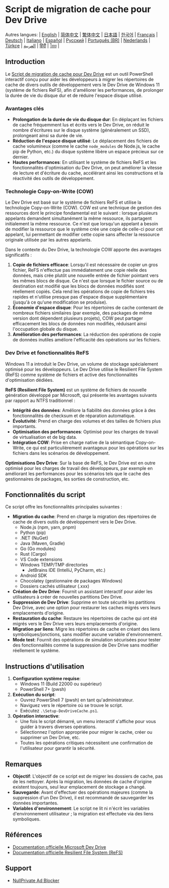 # Script de migration de cache pour Dev Drive

Autres langues:
| [English](README.en-us.md) | [简体中文](README.md) | [繁体中文](README.zh-tw.md) | [日本語](README.ja-jp.md) | [한국어](README.ko-kr.md) | [Français](README.fr-fr.md) | [Deutsch](README.de-de.md) | [Italiano](README.it-it.md) | [Español](README.es-es.md) | [Русский](README.ru-ru.md) | [Português (BR)](README.pt-br.md) | [Nederlands](README.nl-nl.md) | [Türkçe](README.tr-tr.md) | [العربية](README.ar-sa.md) | [हिंदी](README.hi-in.md) | [ไทย](README.th-th.md) |

## Introduction

Le [Script de migration de cache pour Dev Drive](https://github.com/jqknono/migrate-to-win11-dev-drive) est un outil PowerShell interactif conçu pour aider les développeurs à migrer les répertoires de cache de divers outils de développement vers le Dev Drive de Windows 11 (système de fichiers ReFS), afin d'améliorer les performances, de prolonger la durée de vie du disque dur et de réduire l'espace disque utilisé.

### Avantages clés

- **Prolongation de la durée de vie du disque dur**: En déplaçant les fichiers de cache fréquemment lus et écrits vers le Dev Drive, on réduit le nombre d'écritures sur le disque système (généralement un SSD), prolongeant ainsi sa durée de vie.
- **Réduction de l'espace disque utilisé**: Le déplacement des fichiers de cache volumineux (comme le cache `node_modules` de Node.js, le cache pip de Python, etc.) du disque système libère un espace précieux sur ce dernier.
- **Hautes performances**: En utilisant le système de fichiers ReFS et les fonctionnalités d'optimisation du Dev Drive, on peut améliorer la vitesse de lecture et d'écriture du cache, accélérant ainsi les constructions et la réactivité des outils de développement.

### Technologie Copy-on-Write (COW)

Le Dev Drive est basé sur le système de fichiers ReFS et utilise la technologie Copy-on-Write (COW). COW est une technique de gestion des ressources dont le principe fondamental est le suivant : lorsque plusieurs appelants demandent simultanément la même ressource, ils partagent initialement la même ressource. Ce n'est que lorsqu'un appelant a besoin de modifier la ressource que le système crée une copie de celle-ci pour cet appelant, lui permettant de modifier cette copie sans affecter la ressource originale utilisée par les autres appelants.

Dans le contexte du Dev Drive, la technologie COW apporte des avantages significatifs :

1.  **Copie de fichiers efficace**: Lorsqu'il est nécessaire de copier un gros fichier, ReFS n'effectue pas immédiatement une copie réelle des données, mais crée plutôt une nouvelle entrée de fichier pointant vers les mêmes blocs de disque. Ce n'est que lorsque le fichier source ou de destination est modifié que les blocs de données modifiés sont réellement copiés. Cela rend les opérations de copie de fichiers très rapides et n'utilise presque pas d'espace disque supplémentaire (jusqu'à ce qu'une modification se produise).
2.  **Économie d'espace disque**: Pour les répertoires de cache contenant de nombreux fichiers similaires (par exemple, des packages de même version dont dépendent plusieurs projets), COW peut partager efficacement les blocs de données non modifiés, réduisant ainsi l'occupation globale du disque.
3.  **Amélioration des performances**: La réduction des opérations de copie de données inutiles améliore l'efficacité des opérations sur les fichiers.

### Dev Drive et fonctionnalités ReFS

Windows 11 a introduit le Dev Drive, un volume de stockage spécialement optimisé pour les développeurs. Le Dev Drive utilise le Resilient File System (ReFS) comme système de fichiers et active des fonctionnalités d'optimisation dédiées.

**ReFS (Resilient File System)** est un système de fichiers de nouvelle génération développé par Microsoft, qui présente les avantages suivants par rapport au NTFS traditionnel :

- **Intégrité des données**: Améliore la fiabilité des données grâce à des fonctionnalités de checksum et de réparation automatique.
- **Évolutivité**: Prend en charge des volumes et des tailles de fichiers plus importants.
- **Optimisation des performances**: Optimisé pour les charges de travail de virtualisation et de big data.
- **Intégration COW**: Prise en charge native de la sémantique Copy-on-Write, ce qui est particulièrement avantageux pour les opérations sur les fichiers dans les scénarios de développement.

**Optimisations Dev Drive**: Sur la base de ReFS, le Dev Drive est en outre optimisé pour les charges de travail des développeurs, par exemple en améliorant les performances pour les scénarios tels que le cache des gestionnaires de packages, les sorties de construction, etc.

## Fonctionnalités du script

Ce script offre les fonctionnalités principales suivantes :

- **Migration du cache**: Prend en charge la migration des répertoires de cache de divers outils de développement vers le Dev Drive.
  - Node.js (npm, yarn, pnpm)
  - Python (pip)
  - .NET (NuGet)
  - Java (Maven, Gradle)
  - Go (Go modules)
  - Rust (Cargo)
  - VS Code extensions
  - Windows TEMP/TMP directories
    - JetBrains IDE (IntelliJ, PyCharm, etc.)
  - Android SDK
  - Chocolatey (gestionnaire de packages Windows)
  - Dossiers cachés utilisateur (.xxx)
- **Création de Dev Drive**: Fournit un assistant interactif pour aider les utilisateurs à créer de nouvelles partitions Dev Drive.
- **Suppression de Dev Drive**: Supprime en toute sécurité les partitions Dev Drive, avec une option pour restaurer les caches migrés vers leurs emplacements d'origine.
- **Restauration du cache**: Restaure les répertoires de cache qui ont été migrés vers le Dev Drive vers leurs emplacements d'origine.
- **Migration par liens**: Migre les répertoires de cache en créant des liens symboliques/jonctions, sans modifier aucune variable d'environnement.
- **Mode test**: Fournit des opérations de simulation sécurisées pour tester des fonctionnalités comme la suppression de Dev Drive sans modifier réellement le système.

## Instructions d'utilisation

1.  **Configuration système requise**:
    - Windows 11 (Build 22000 ou supérieur)
    - PowerShell 7+ (pwsh)
2.  **Exécution du script**:
    - Ouvrez PowerShell 7 (pwsh) en tant qu'administrateur.
    - Naviguez vers le répertoire où se trouve le script.
    - Exécutez `.\Setup-DevDriveCache.ps1`.
3.  **Opération interactive**:
    - Une fois le script démarré, un menu interactif s'affiche pour vous guider à travers diverses opérations.
    - Sélectionnez l'option appropriée pour migrer le cache, créer ou supprimer un Dev Drive, etc.
    - Toutes les opérations critiques nécessitent une confirmation de l'utilisateur pour garantir la sécurité.

## Remarques

- **Objectif**: L'objectif de ce script est de migrer les dossiers de cache, pas de les nettoyer. Après la migration, les données de cache d'origine existent toujours, seul leur emplacement de stockage a changé.
- **Sauvegarde**: Avant d'effectuer des opérations majeures (comme la suppression d'un Dev Drive), il est recommandé de sauvegarder les données importantes.
- **Variables d'environnement**: Le script ne lit ni n'écrit les variables d'environnement utilisateur ; la migration est effectuée via des liens symboliques.

## Références

- [Documentation officielle Microsoft Dev Drive](https://learn.microsoft.com/en-us/windows/dev-drive/)
- [Documentation officielle Resilient File System (ReFS)](https://learn.microsoft.com/en-us/windows-server/storage/refs/refs-overview)

## Support

- [NullPrivate Ad Blocker](https://www.nullprivate.com)
